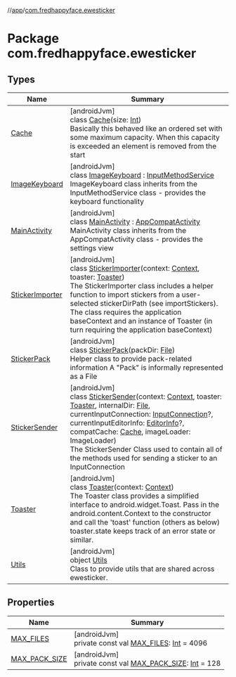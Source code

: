 //[app](../../index.md)/[com.fredhappyface.ewesticker](index.md)

# Package com.fredhappyface.ewesticker

## Types

| Name | Summary |
|---|---|
| [Cache](-cache/index.md) | [androidJvm]<br>class [Cache](-cache/index.md)(size: [Int](https://kotlinlang.org/api/latest/jvm/stdlib/kotlin/-int/index.html))<br>Basically this behaved like an ordered set with some maximum capacity. When this capacity is exceeded an element is removed from the start |
| [ImageKeyboard](-image-keyboard/index.md) | [androidJvm]<br>class [ImageKeyboard](-image-keyboard/index.md) : [InputMethodService](https://developer.android.com/reference/kotlin/android/inputmethodservice/InputMethodService.html)<br>ImageKeyboard class inherits from the InputMethodService class - provides the keyboard functionality |
| [MainActivity](-main-activity/index.md) | [androidJvm]<br>class [MainActivity](-main-activity/index.md) : [AppCompatActivity](https://developer.android.com/reference/kotlin/androidx/appcompat/app/AppCompatActivity.html)<br>MainActivity class inherits from the AppCompatActivity class - provides the settings view |
| [StickerImporter](-sticker-importer/index.md) | [androidJvm]<br>class [StickerImporter](-sticker-importer/index.md)(context: [Context](https://developer.android.com/reference/kotlin/android/content/Context.html), toaster: [Toaster](-toaster/index.md))<br>The StickerImporter class includes a helper function to import stickers from a user-selected stickerDirPath (see importStickers). The class requires the application baseContext and an instance of Toaster (in turn requiring the application baseContext) |
| [StickerPack](-sticker-pack/index.md) | [androidJvm]<br>class [StickerPack](-sticker-pack/index.md)(packDir: [File](https://developer.android.com/reference/kotlin/java/io/File.html))<br>Helper class to provide pack-related information A "Pack" is informally represented as a File |
| [StickerSender](-sticker-sender/index.md) | [androidJvm]<br>class [StickerSender](-sticker-sender/index.md)(context: [Context](https://developer.android.com/reference/kotlin/android/content/Context.html), toaster: [Toaster](-toaster/index.md), internalDir: [File](https://developer.android.com/reference/kotlin/java/io/File.html), currentInputConnection: [InputConnection](https://developer.android.com/reference/kotlin/android/view/inputmethod/InputConnection.html)?, currentInputEditorInfo: [EditorInfo](https://developer.android.com/reference/kotlin/android/view/inputmethod/EditorInfo.html)?, compatCache: [Cache](-cache/index.md), imageLoader: ImageLoader)<br>The StickerSender Class used to contain all of the methods used for sending a sticker to an InputConnection |
| [Toaster](-toaster/index.md) | [androidJvm]<br>class [Toaster](-toaster/index.md)(context: [Context](https://developer.android.com/reference/kotlin/android/content/Context.html))<br>The Toaster class provides a simplified interface to android.widget.Toast. Pass in the android.content.Context to the constructor and call the 'toast' function (others as below) toaster.state keeps track of an error state or similar. |
| [Utils](-utils/index.md) | [androidJvm]<br>object [Utils](-utils/index.md)<br>Class to provide utils that are shared across ewesticker. |

## Properties

| Name | Summary |
|---|---|
| [MAX_FILES](-m-a-x_-f-i-l-e-s.md) | [androidJvm]<br>private const val [MAX_FILES](-m-a-x_-f-i-l-e-s.md): [Int](https://kotlinlang.org/api/latest/jvm/stdlib/kotlin/-int/index.html) = 4096 |
| [MAX_PACK_SIZE](-m-a-x_-p-a-c-k_-s-i-z-e.md) | [androidJvm]<br>private const val [MAX_PACK_SIZE](-m-a-x_-p-a-c-k_-s-i-z-e.md): [Int](https://kotlinlang.org/api/latest/jvm/stdlib/kotlin/-int/index.html) = 128 |

